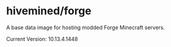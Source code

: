# hivemined/forge
A base data image for hosting modded Forge Minecraft servers.

Current Version: 10.13.4.1448
